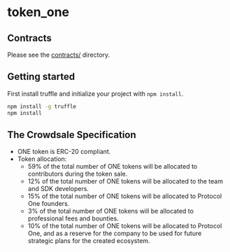 # token_one

## Contracts

Please see the [contracts/](contracts) directory.

## Getting started 

First install truffle and initialize your project with `npm install`.

```sh
npm install -g truffle
npm install 
```

## The Crowdsale Specification
* ONE token is ERC-20 compliant.
* Token allocation:
	* 59% of the total number of ONE tokens will be allocated to contributors during the token sale.
	* 12% of the total number of ONE tokens will be allocated to the team and SDK developers.
	* 15% of the total number of ONE tokens will be allocated to Protocol One founders.
	* 3% of the total number of ONE tokens will be allocated to professional fees and bounties.
	* 10% of the total number of ONE tokens will be allocated to Protocol One, and as a reserve for the company to be used for future strategic plans for the created ecosystem.
